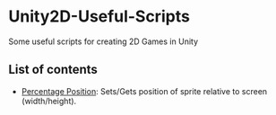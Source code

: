 # Unity2D-Useful-Scripts
Some useful scripts for creating 2D Games in Unity

## List of contents

* [Percentage Position](https://github.com/ahmed-shehata/Unity2D-Useful-Scripts/blob/master/PercentagePosition.cs): Sets/Gets position of sprite relative to screen (width/height).  
